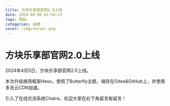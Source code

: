 ```yaml
---
title: 方块乐享部官网2.0上线
date: 2024-04-05 01:54:27
tags: 网站
categories: 运维
cover: /img/server.png
---
```

# 方块乐享部官网2.0上线
2024年4月5日，方块乐享部官网2.0上线。

本次升级换用框架Hexo，使用了Butterfly主题，储存在Gitee&GitHub上，并使用多吉云CDN加速。

引入了在线交流系统Chatra，欢迎大家在右下角留言板留言！